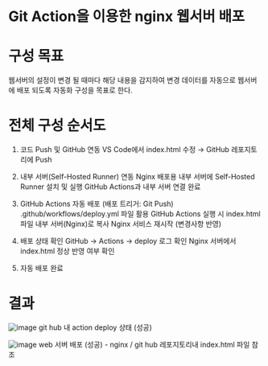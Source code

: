 # Git Action을 이용한 nginx 웹서버 배포

# 구성 목표 

웹서버의 설정이 변경 될 때마다 해당 내용을 감지하여 변경 데이터를 자동으로 웹서버에 배포 되도록 자동화 구성을 목표로 한다.

# 전체 구성 순서도

1. 코드 Push 및 GitHub 연동
VS Code에서 index.html 수정 → GitHub 레포지토리에 Push

2. 내부 서버(Self-Hosted Runner) 연동
Nginx 배포용 내부 서버에 Self-Hosted Runner 설치 및 실행
GitHub Actions과 내부 서버 연결 완료

3. GitHub Actions 자동 배포 (배포 트리거: Git Push)
.github/workflows/deploy.yml 파일 활용
GitHub Actions 실행 시
index.html 파일 내부 서버(Nginx)로 복사
Nginx 서비스 재시작 (변경사항 반영)

4. 배포 상태 확인
GitHub → Actions → deploy 로그 확인
Nginx 서버에서 index.html 정상 반영 여부 확인

5. 자동 배포 완료

# 결과

![image](https://github.com/user-attachments/assets/0d958694-5a10-4711-a66c-8d7216b3550d)
git hub 내 action deploy 상태 (성공)


![image](https://github.com/user-attachments/assets/ef685165-e2ea-4dd8-83e4-eabba9deae90)
web 서버 배포 (성공) - nginx / git hub 레포지토리내 index.html 파일 참조
